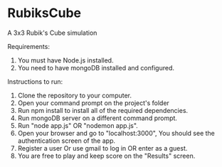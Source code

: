 # RubiksCube
A 3x3 Rubik's Cube simulation

Requirements: 
1. You must have Node.js installed.
2. You need to have mongoDB installed and configured.

Instructions to run:
1. Clone the repository to your computer.
2. Open your command prompt on the project's folder
3. Run npm install to install all of the required dependencies.
4. Run mongoDB server on a different command prompt.
5. Run "node app.js" OR "nodemon app.js".
6. Open your browser and go to "localhost:3000", You should see the authentication screen of the app.
7. Register a user Or use gmail to log in OR enter as a guest.
8. You are free to play and keep score on the "Results" screen.
